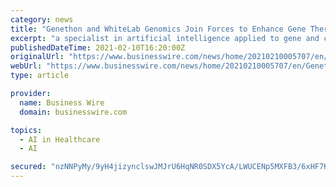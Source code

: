 ```yaml
---
category: news
title: "Genethon and WhiteLab Genomics Join Forces to Enhance Gene Therapy Through Artificial Intelligence"
excerpt: "a specialist in artificial intelligence applied to gene and cell therapies, has signed a partnership agreement with Genethon, a pioneering research center in the field of gene therapy. The ..."
publishedDateTime: 2021-02-10T16:20:00Z
originalUrl: "https://www.businesswire.com/news/home/20210210005707/en/Genethon-and-WhiteLab-Genomics-Join-Forces-to-Enhance-Gene-Therapy-Through-Artificial-Intelligence"
webUrl: "https://www.businesswire.com/news/home/20210210005707/en/Genethon-and-WhiteLab-Genomics-Join-Forces-to-Enhance-Gene-Therapy-Through-Artificial-Intelligence"
type: article

provider:
  name: Business Wire
  domain: businesswire.com

topics:
  - AI in Healthcare
  - AI

secured: "nzNNPyMy/9yH4jizynclswJMJrU6HqNR0SDX5YcA/LWUCENp5MXFB3/6xHF7K2PI4T1UZaStT1S55m3P7Q4B8zdq5yl9BKBCDM++N60AAoERmGPJ0NwduJZlKO5zbJ4lNLZoT1roS5bB8F8uJXHI6aYUB5EgaHVjbaWX6lGaTS+UBVf98ktDjt84+TIrb/oSS5wQ+2otvZeVFK7RmG2w/3HfxgOXCHQm0b6dqpRMccST0RymXhvR+W8FEAKXBNOGkh3kvmcZnySESDvfrXVIavWqH0xDuV92hTqGU21CGi8+E+rRB+a6KXSh5IDlQSgYbEd8zidpoILY5j9mFxiznQ2wFOTCMaa6DngYcz2YNPw=;eCCrvnuITCXWC+jZ5QFSGw=="
---
```



